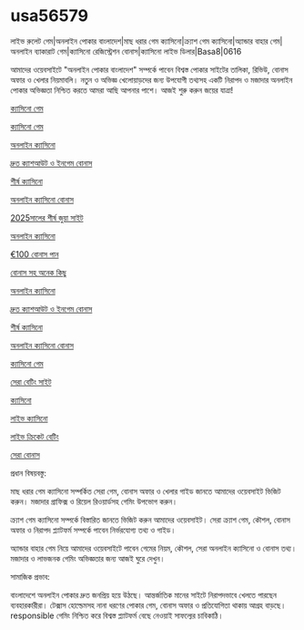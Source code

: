 # usa56579
লাইভ রুলেট গেম|অনলাইন পোকার বাংলাদেশ|মাছ ধরার গেম ক্যাসিনো|ক্র্যাশ গেম ক্যাসিনো|অ্যান্ডার বাহার গেম|অনলাইন ব্যাকারাট গেম|ক্যাসিনো রেজিস্ট্রেশন বোনাস|ক্যাসিনো লাইভ ডিলার|Basa8|0616

আমাদের ওয়েবসাইটে "অনলাইন পোকার বাংলাদেশ" সম্পর্কে পাবেন বিশ্বস্ত পোকার সাইটের তালিকা, রিভিউ, বোনাস অফার ও খেলার নিয়মাবলি। নতুন ও অভিজ্ঞ খেলোয়াড়দের জন্য উপযোগী তথ্যসহ একটি নিরাপদ ও মজাদার অনলাইন পোকার অভিজ্ঞতা নিশ্চিত করতে আমরা আছি আপনার পাশে। আজই শুরু করুন জয়ের যাত্রা!

<a href="https://basa8pc.com/">ক্যাসিনো গেম</a>

<a href="https://basa8pc.com/">ক্যাসিনো গেম</a>

<a href="https://basa8sx.com/">অনলাইন ক্যাসিনো</a>

<a href="https://basa8sx.net/">দ্রুত ক্যাশআউট ও ইনগেম বোনাস</a>

<a href="https://basa8wap.net/">শীর্ষ ক্যাসিনো</a>

<a href="https://basa8wap.com/">অনলাইন ক্যাসিনো বোনাস</a>

<a href="https://basa8now.com/">2025সালের শীর্ষ জুয়া সাইট</a>

<a href="https://basa8now.net/">অনলাইন ক্যাসিনো </a>

<a href="https://basa8pro.com/">€100 বোনাস পান</a>

<a href="https://basa8pro.net/">বোনাস সহ অনেক কিছু</a>

<a href="https://basa8sx.com/">অনলাইন ক্যাসিনো</a>

<a href="https://basa8sx.net/">দ্রুত ক্যাশআউট ও ইনগেম বোনাস</a>

<a href="https://basa8wap.net/">শীর্ষ ক্যাসিনো</a>

<a href="https://basa8wap.com/">অনলাইন ক্যাসিনো বোনাস</a>

<a href="https://basa8pc.com/">ক্যাসিনো গেম</a>

<a href="https://basa8pc.net/">সেরা বেটিং সাইট</a>

<a href="https://basa8live.com/">ক্যাসিনো</a>

<a href="https://basa8live.net/">লাইভ ক্যাসিনো</a>

<a href="https://basa8uk.com/">লাইভ ক্রিকেট বেটিং</a>

<a href="https://basa8uk.net/">সেরা বোনাস</a>

প্রধান বিষয়বস্তু:

মাছ ধরার গেম ক্যাসিনো সম্পর্কিত সেরা গেম, বোনাস অফার ও খেলার গাইড জানতে আমাদের ওয়েবসাইট ভিজিট করুন। মজাদার গ্রাফিক্স ও রিয়েল রিওয়ার্ডসহ গেমিং উপভোগ করুন।

ক্র্যাশ গেম ক্যাসিনো সম্পর্কে বিস্তারিত জানতে ভিজিট করুন আমাদের ওয়েবসাইট। সেরা ক্র্যাশ গেম, কৌশল, বোনাস অফার ও নিরাপদ প্ল্যাটফর্ম সম্পর্কে পাবেন নির্ভরযোগ্য তথ্য ও গাইড।

অ্যান্ডার বাহার গেম নিয়ে আমাদের ওয়েবসাইটে পাবেন গেমের নিয়ম, কৌশল, সেরা অনলাইন ক্যাসিনো ও বোনাস তথ্য। মজাদার ও লাভজনক গেমিং অভিজ্ঞতার জন্য আজই ঘুরে দেখুন।

সামাজিক প্রভাব:

বাংলাদেশে অনলাইন পোকার দ্রুত জনপ্রিয় হয়ে উঠছে। আন্তর্জাতিক মানের সাইটে নিরাপদভাবে খেলতে পারছেন ব্যবহারকারীরা। টেক্সাস হোল্ডেমসহ নানা ধরণের পোকার গেম, বোনাস অফার ও প্রতিযোগিতা থাকায় আগ্রহ বাড়ছে। responsible গেমিং নিশ্চিত করে বিশ্বস্ত প্ল্যাটফর্ম বেছে নেওয়াই সাফল্যের চাবিকাঠি।
